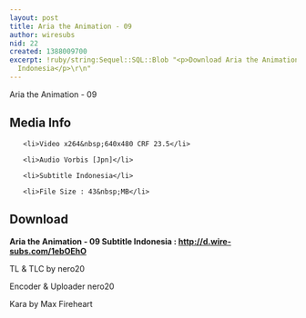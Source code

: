 ```yaml
---
layout: post
title: Aria the Animation - 09
author: wiresubs
nid: 22
created: 1388009700
excerpt: !ruby/string:Sequel::SQL::Blob "<p>Download Aria the Animation 09 Subtitle
  Indonesia</p>\r\n"
---
```

<p class="rtecenter">Aria the Animation - 09</p>

<h2>Media Info</h2>

<ul>
	<li>Video x264&nbsp;640x480 CRF 23.5</li>
	<li>Audio Vorbis [Jpn]</li>
	<li>Subtitle Indonesia</li>
	<li>File Size : 43&nbsp;MB</li>
</ul>

<h2>Download</h2>

<p><strong>Aria the Animation - 09</strong><strong>&nbsp;Subtitle Indonesia<strong>&nbsp;:&nbsp;</strong><a href="http://d.wire-subs.com/1ebOEhO">http://d.wire-subs.com/1ebOEhO</a></strong></p>

<p>TL &amp; TLC by nero20<br />
Encoder &amp; Uploader nero20<br />
Kara by Max Fireheart</p>
